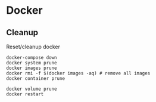 # Docker

## Cleanup

Reset/cleanup docker

```shell
docker-compose down
docker system prune
docker images prune
docker rmi -f $(docker images -aq) # remove all images
docker container prune

docker volume prune
docker restart
```
